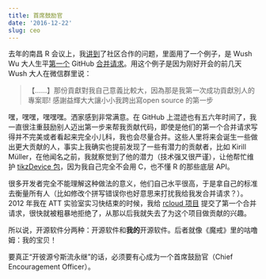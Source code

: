 ```yaml
---
title: 首席鼓励官
date: '2016-12-22'
slug: ceo
---
```


去年的南昌 R 会议上，我[讲到](http://slides.yihui.org/2015-Nanchang-R-Yihui-Xie.html)了社区合作的问题，里面用了一个例子，是 Wush Wu 大人生平[第一个](http://firstpr.me/#wush978) GitHub [合并请求](https://github.com/yihui/knitr/pull/324)。用这个例子是因为刚好开会的前几天 Wush 大人在微信群里说：

> 【……】那份貢獻對我自己意義比較大，因為那是我第一次成功貢獻別人的專案耶! 感謝益輝大大讓小小我跨出寫open source 的第一步

嘿，嘿嘿，嘿嘿嘿。洒家感到非常满意。在 GitHub 上混迹也有五六年时间了，我一直很注重鼓励别人迈出第一步来帮我贡献代码，即使是他们的第一个合并请求写得并不完美或者看起来完全小儿科，我也会尽量合并。这些人里将来会诞生一些做出更大贡献的人，事实上我确实也提前发现了一些有潜力的贡献者，比如 Kirill Müller，在他闻名之前，我就察觉到了他的潜力（技术强又很严谨），让他帮忙维护 [tikzDevice 包](https://github.com/yihui/tikzDevice)，因为我自己完全不会用 C，也不懂 R 的那些底层 API。

很多开发者完全不能理解这种做法的意义，他们自己水平很高，于是拿自己的标准去衡量所有人（比如修改个拼写错误你也好意思来打扰我给我发合并请求？）。2012 年我在 ATT 实验室实习快结束的时候，我给 [rcloud 项目](https://github.com/att/rcloud/pull/1) 提交了第一个合并请求，很快就被粗暴地拒绝了，从那以后我就失去了为这个项目做贡献的兴趣。

所以说，开源软件分两种：开源软件和**我的**开源软件。后者就像《魔戒》里的咕噜姆：我的宝贝！

要真正“开彼源兮斯流永继”的话，必须要有心成为一个首席鼓励官（Chief Encouragement Officer）。
